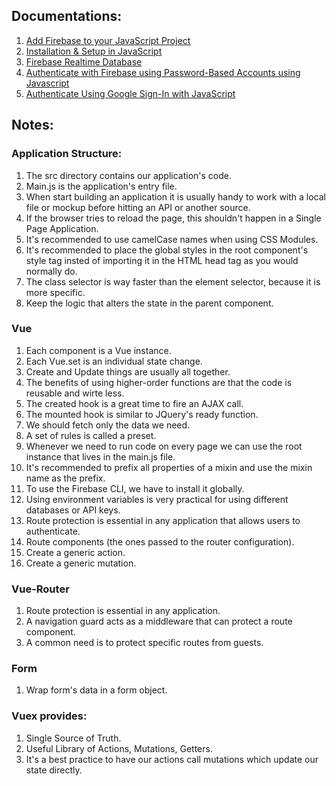 ## Documentations:
1. <a href="https://firebase.google.com/docs/web/setup?authuser=0">Add Firebase to your JavaScript Project</a>
2. <a href="https://firebase.google.com/docs/database/web/start">Installation & Setup in JavaScript</a>
3. <a href="https://firebase.google.com/docs/database/">Firebase Realtime Database</a>
4. <a href="https://firebase.google.com/docs/auth/web/password-auth">Authenticate with Firebase using Password-Based Accounts using Javascript</a>
5. <a href="https://firebase.google.com/docs/auth/web/google-signin">Authenticate Using Google Sign-In with JavaScript</a>

## Notes:
### Application Structure:
1. The src directory contains our application's code.
2. Main.js is the application's entry file.
3. When start building an application it is usually handy to work with a local file or mockup before hitting an API or another source.
4. If the browser tries to reload the page, this shouldn't happen in a Single Page Application.
5. It's recommended to use camelCase names when using CSS Modules.
6. It's recommended to place the global styles in the root component's style tag insted of importing it in the HTML head tag as you would normally do.
7. The class selector is way faster than the element selector, because it is more specific.
8. Keep the logic that alters the state in the parent component.

### Vue
1. Each component is a Vue instance.
9. Each Vue.set is an individual state change.
10. Create and Update things are usually all together.
11. The benefits of using higher-order functions are that the code is reusable and wirte less.
13. The created hook is a great time to fire an AJAX call.
14. The mounted hook is similar to JQuery's ready function.
15. We should fetch only the data we need.
16. A set of rules is called a preset.
17. Whenever we need to run code on every page we can use the root instance that lives in the main.js file.
18. It's recommended to prefix all properties of a mixin and use the mixin name as the prefix.
19. To use the Firebase CLI, we have to install it globally.  
20. Using environment variables is very practical for using different databases or API keys.
21. Route protection is essential in any application that allows users to authenticate.
22. Route components (the ones passed to the router configuration).
23. Create a generic action.
24. Create a generic mutation.

### Vue-Router
1. Route protection is essential in any application.
2. A navigation guard acts as a middleware that can protect a route component.
3. A common need is to protect specific routes from guests.

### Form
1. Wrap form's data in a form object.

### Vuex provides:
1. Single Source of Truth.
2. Useful Library of Actions, Mutations, Getters.
3. It's a best practice to have our actions call mutations which update our state directly.
